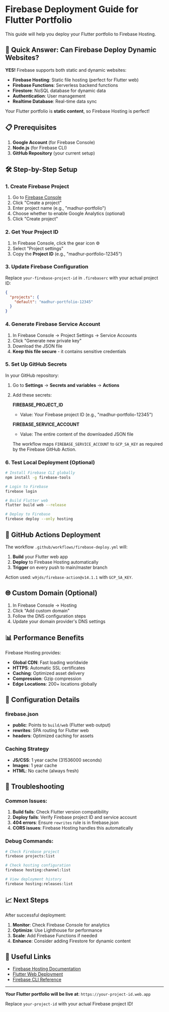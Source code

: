 # Firebase Deployment Guide for Flutter Portfolio

This guide will help you deploy your Flutter portfolio to Firebase Hosting.

## 🚀 Quick Answer: Can Firebase Deploy Dynamic Websites?

**YES!** Firebase supports both static and dynamic websites:

- **Firebase Hosting**: Static file hosting (perfect for Flutter web)
- **Firebase Functions**: Serverless backend functions
- **Firestore**: NoSQL database for dynamic data
- **Authentication**: User management
- **Realtime Database**: Real-time data sync

Your Flutter portfolio is **static content**, so Firebase Hosting is perfect!

## 📋 Prerequisites

1. **Google Account** (for Firebase Console)
2. **Node.js** (for Firebase CLI)
3. **GitHub Repository** (your current setup)

## 🛠️ Step-by-Step Setup

### 1. Create Firebase Project

1. Go to [Firebase Console](https://console.firebase.google.com/)
2. Click "Create a project"
3. Enter project name (e.g., "madhur-portfolio")
4. Choose whether to enable Google Analytics (optional)
5. Click "Create project"

### 2. Get Your Project ID

1. In Firebase Console, click the gear icon ⚙️
2. Select "Project settings"
3. Copy the **Project ID** (e.g., "madhur-portfolio-12345")

### 3. Update Firebase Configuration

Replace `your-firebase-project-id` in `.firebaserc` with your actual project ID:

```json
{
  "projects": {
    "default": "madhur-portfolio-12345"
  }
}
```

### 4. Generate Firebase Service Account

1. In Firebase Console → Project Settings → Service Accounts
2. Click "Generate new private key"
3. Download the JSON file
4. **Keep this file secure** - it contains sensitive credentials

### 5. Set Up GitHub Secrets

In your GitHub repository:

1. Go to **Settings** → **Secrets and variables** → **Actions**
2. Add these secrets:

   **FIREBASE_PROJECT_ID**
   - Value: Your Firebase project ID (e.g., "madhur-portfolio-12345")

   **FIREBASE_SERVICE_ACCOUNT**
   - Value: The entire content of the downloaded JSON file

   The workflow maps `FIREBASE_SERVICE_ACCOUNT` to `GCP_SA_KEY` as required by the Firebase GitHub Action.

### 6. Test Local Deployment (Optional)

```bash
# Install Firebase CLI globally
npm install -g firebase-tools

# Login to Firebase
firebase login

# Build Flutter web
flutter build web --release

# Deploy to Firebase
firebase deploy --only hosting
```

## 🔄 GitHub Actions Deployment

The workflow `.github/workflows/firebase-deploy.yml` will:

1. **Build** your Flutter web app
2. **Deploy** to Firebase Hosting automatically
3. **Trigger** on every push to main/master branch

Action used: `w9jds/firebase-action@v14.1.1` with `GCP_SA_KEY`.

## 🌐 Custom Domain (Optional)

1. In Firebase Console → Hosting
2. Click "Add custom domain"
3. Follow the DNS configuration steps
4. Update your domain provider's DNS settings

## 📊 Performance Benefits

Firebase Hosting provides:

- **Global CDN**: Fast loading worldwide
- **HTTPS**: Automatic SSL certificates
- **Caching**: Optimized asset delivery
- **Compression**: Gzip compression
- **Edge Locations**: 200+ locations globally

## 🔧 Configuration Details

### firebase.json
- **public**: Points to `build/web` (Flutter web output)
- **rewrites**: SPA routing for Flutter web
- **headers**: Optimized caching for assets

### Caching Strategy
- **JS/CSS**: 1 year cache (31536000 seconds)
- **Images**: 1 year cache
- **HTML**: No cache (always fresh)

## 🚨 Troubleshooting

### Common Issues:

1. **Build fails**: Check Flutter version compatibility
2. **Deploy fails**: Verify Firebase project ID and service account
3. **404 errors**: Ensure `rewrites` rule is in firebase.json
4. **CORS issues**: Firebase Hosting handles this automatically

### Debug Commands:

```bash
# Check Firebase project
firebase projects:list

# Check hosting configuration
firebase hosting:channel:list

# View deployment history
firebase hosting:releases:list
```

## 📈 Next Steps

After successful deployment:

1. **Monitor**: Check Firebase Console for analytics
2. **Optimize**: Use Lighthouse for performance
3. **Scale**: Add Firebase Functions if needed
4. **Enhance**: Consider adding Firestore for dynamic content

## 🔗 Useful Links

- [Firebase Hosting Documentation](https://firebase.google.com/docs/hosting)
- [Flutter Web Deployment](https://docs.flutter.dev/deployment/web)
- [Firebase CLI Reference](https://firebase.google.com/docs/cli)

---

**Your Flutter portfolio will be live at**: `https://your-project-id.web.app`

Replace `your-project-id` with your actual Firebase project ID!